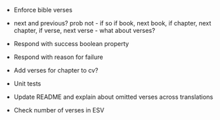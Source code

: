 * Enforce bible verses

* next and previous? prob not - if so if book, next book, if chapter, next chapter, if verse, next verse - what about verses?

* Respond with success boolean property

* Respond with reason for failure

* Add verses for chapter to cv?

* Unit tests

* Update README and explain about omitted verses across translations

* Check number of verses in ESV
